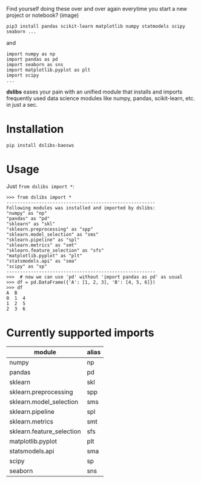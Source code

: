 Find yourself doing these over and over again everytime you start a new project or notebook?
(image)
```
pip3 install pandas scikit-learn matplotlib numpy statmodels scipy seaborn ...
```
and
```
import numpy as np
import pandas as pd
import seaborn as sns
import matplotlib.pyplot as plt
import scipy
...
```

**dslibs** eases your pain with an unified module that installs and imports frequently used data science modules like numpy, pandas, scikit-learn, etc. in just a sec.

# Installation
```
pip install dslibs-baosws
```

# Usage
Just `from dslibs import *`:
```
>>> from dslibs import *
-------------------------------------------------------
Following modules was installed and imported by dslibs:
"numpy" as "np"
"pandas" as "pd"
"sklearn" as "skl"
"sklearn.preprocessing" as "spp"
"sklearn.model_selection" as "sms"
"sklearn.pipeline" as "spl"
"sklearn.metrics" as "smt"
"sklearn.feature_selection" as "sfs"
"matplotlib.pyplot" as "plt"
"statsmodels.api" as "sma"
"scipy" as "sp"
-------------------------------------------------------
>>>  # now we can use 'pd' without 'import pandas as pd' as usual
>>> df = pd.DataFrame({'A': [1, 2, 3], 'B': [4, 5, 6]})
>>> df
A  B
0  1  4
1  2  5
2  3  6
```

# Currently supported imports
| module                    | alias |
|---------------------------|-------|
| numpy                     | np    |
| pandas                    | pd    |
| sklearn                   | skl   |
| sklearn.preprocessing     | spp   |
| sklearn.model_selection   | sms   |
| sklearn.pipeline          | spl   |
| sklearn.metrics           | smt   |
| sklearn.feature_selection | sfs   |
| matplotlib.pyplot         | plt   |
| statsmodels.api           | sma   |
| scipy                     | sp    |
| seaborn                   | sns   |
